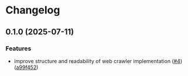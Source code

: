 # Changelog

## 0.1.0 (2025-07-11)


### Features

* improve structure and readability of web crawler implementation ([#4](https://github.com/nabil-tounarti/rust-web-crawler/issues/4)) ([a99f452](https://github.com/nabil-tounarti/rust-web-crawler/commit/a99f4520b5a0c38ec18609d4419089f2bbeacdb8))
